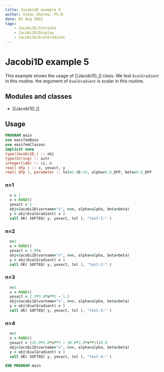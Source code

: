 ```yaml
---
title: Jacobi1D example 5
author: Vikas Sharma, Ph.D.
date: 02 Aug 2022
tags:
    - Jacobi1D/Initiate
    - Jacobi1D/Display
    - Jacobi1D/EvalGradient
---
```


# Jacobi1D example 5

This example shows the usage of [[Jacobi1D_]] class. We test `EvalGradient` in this routine. the argument of `EvalGradient` is scalar in this routine.

## Modules and classes

- [[Jacobi1D_]]

## Usage

```fortran
PROGRAM main
use easifemBase
use easifemClasses
implicit none
type(Jacobi1D_) :: obj
type(String) :: astr
integer(i4b) :: ii, n
real( dfp ) :: x, yexact, y
real( dfp ), parameter :: tol=1.0E-10, alpha=0.0_DFP, beta=0.0_DFP
```

### n=1

```fortran
  n = 1
  x = RAND()
  yexact = 1
  obj=Jacobi1D(varname="x", n=n, alpha=alpha, beta=beta)
  y = obj%EvalGradient( x )
  call OK( SOFTEQ( y, yexact, tol ), "test-1:" )
```

### n=2

```fortran
  n=2
  x = RAND()
  yexact = 3.0*x
  obj=Jacobi1D(varname="x", n=n, alpha=alpha, beta=beta)
  y = obj%EvalGradient( x )
  call OK( SOFTEQ( y, yexact, tol ), "test-2:" )
```

### n=3

```fortran
  n=3
  x = RAND()
  yexact = 2.5*3.0*x**2 - 1.5
  obj=Jacobi1D(varname="x", n=n, alpha=alpha, beta=beta)
  y = obj%EvalGradient( x )
  call OK( SOFTEQ( y, yexact, tol ), "test-3:" )
```

### n=4

```fortran
  n=4
  x = RAND()
  yexact = (35.0*4.0*x**3 - 30.0*2.0*x**1)/8.0
  obj=Jacobi1D(varname="x", n=n, alpha=alpha, beta=beta)
  y = obj%EvalGradient( x )
  call OK( SOFTEQ( y, yexact, tol ), "test-4:" )
```

```fortran
END PROGRAM main
```
